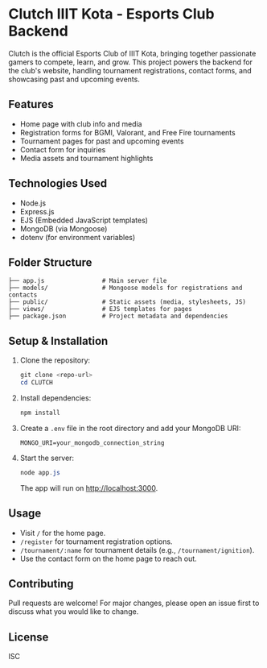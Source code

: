 # Clutch IIIT Kota - Esports Club Backend

Clutch is the official Esports Club of IIIT Kota, bringing together passionate gamers to compete, learn, and grow. This project powers the backend for the club's website, handling tournament registrations, contact forms, and showcasing past and upcoming events.

## Features
- Home page with club info and media
- Registration forms for BGMI, Valorant, and Free Fire tournaments
- Tournament pages for past and upcoming events
- Contact form for inquiries
- Media assets and tournament highlights

## Technologies Used
- Node.js
- Express.js
- EJS (Embedded JavaScript templates)
- MongoDB (via Mongoose)
- dotenv (for environment variables)

## Folder Structure
```
├── app.js                # Main server file
├── models/               # Mongoose models for registrations and contacts
├── public/               # Static assets (media, stylesheets, JS)
├── views/                # EJS templates for pages
├── package.json          # Project metadata and dependencies
```

## Setup & Installation
1. Clone the repository:
   ```powershell
   git clone <repo-url>
   cd CLUTCH
   ```
2. Install dependencies:
   ```powershell
   npm install
   ```
3. Create a `.env` file in the root directory and add your MongoDB URI:
   ```env
   MONGO_URI=your_mongodb_connection_string
   ```
4. Start the server:
   ```powershell
   node app.js
   ```
   The app will run on [http://localhost:3000](http://localhost:3000).

## Usage
- Visit `/` for the home page.
- `/register` for tournament registration options.
- `/tournament/:name` for tournament details (e.g., `/tournament/ignition`).
- Use the contact form on the home page to reach out.

## Contributing
Pull requests are welcome! For major changes, please open an issue first to discuss what you would like to change.

## License
ISC
